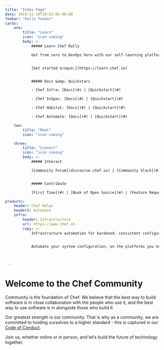```yaml
---
title: "Index Page"
date: 2019-11-10T18:53:06-08:00
foobar: "hello foobar"
cards:
    one:
        title: "Learn"
        icon: "icon coming"
        body: >-
            ##### Learn Chef Rally

            Get from zero to DevOps hero with our self-learning platform.


            [Get started &raquo;](https://learn.chef.io)


            ##### Docs &amp; Quickstars

            - Chef Infra: [Docs](#) | [Quickstart](#)

            - Chef InSpec: [Docs](#) | [Quickstart](#)

            - Chef Habitat: [Docs](#) | [Quickstart](#)

            - Chef Automate: [Docs](#) | [Quickstart](#)

    two:
        title: "Meet"
        icon: "icon coming"

    three:
        title: "Connect"
        icon: "icon coming"
        body: >-
            ##### Interact

            [Community Forum](discourse.chef.io) | [Community Slack](#)


            ##### Contribute

            [First Time](#) | [Book of Open Source](#) | [Feature Requests](#)

products:
    header: Chef Helps
    header2: Automate
    infra: 
        header: Infrastructure
        url: https://www.chef.sh
        copy: >-
            Infrastructure automation for hardened, consistent configuration at any scale. With Chef Infra, your infrastructure is defined as code, ensuring that configuration policies are flexible, versionable, testable, and human readable. 

            
            Automate your system configuration, on the platforms you need, whether in the cloud, in the datacenter, or in the field. Don’t solve the same problems over and over again! Automate them and give your team the ability to build new innovations.



---
```


# Welcome to the <span class="highlight">Chef Community</span>

Community is the foundation of Chef.  We believe that the best way to build software is in close collaboration with the people who use it, and the best way to use software is in alongside those who build it. 
     

Our greatest strength is our community. That is why as a community, we are committed to holding ourselves to a higher standard - this is captured in our [Code of Conduct].


Join us, whether online or in person, and let’s build the future of technology together.






[Code of Conduct]: https://www.google.com